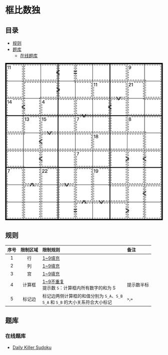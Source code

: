 # 框比数独
<!-- START doctoc generated TOC please keep comment here to allow auto update -->
<!-- DON'T EDIT THIS SECTION, INSTEAD RE-RUN doctoc TO UPDATE -->
## 目录

- [规则](#%E8%A7%84%E5%88%99)
- [题库](#%E9%A2%98%E5%BA%93)
  - [在线题库](#%E5%9C%A8%E7%BA%BF%E9%A2%98%E5%BA%93)

<!-- END doctoc generated TOC please keep comment here to allow auto update -->

![题](../../../images/sudoku/框比数独.png)

## 规则

| 序号  | 限制区域 | 限制规则                                                     | 备注      |
|:---:|:----:|:---------------------------------------------------------|:--------|
|  1  |  行   | [1~9填充]                                                  |         |
|  2  |  列   | [1~9填充]                                                  |         |
|  3  |  宫   | [1~9填充]                                                  |         |
|  4  | 计算框  | [1~9不重复]<br/>提示数 `S`：计算框内所有数字的和为 S                       | 提示数半标   |
|  5  | 标记边  | 标记边两侧计算框的和值分别为 `S_A`、`S_B`<br/>`S_A` 和 `S_B` 的大小关系符合大小标记 | `>`,`=` |

## 题库

### 在线题库

- [Daily Killer Sudoku](https://www.dailykillersudoku.com/search?d=10&t=4)

[1~9填充]: ../../../rules/rules.md#1to9填充
[1~9不重复]: ../../../rules/rules.md#1to9不重复
